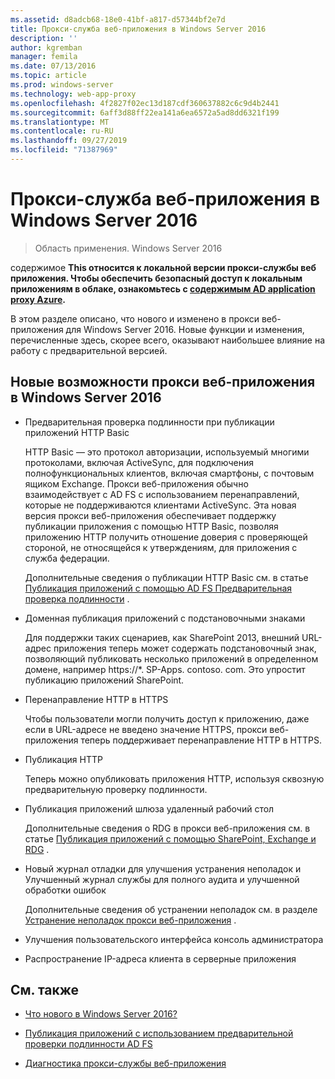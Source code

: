 ```yaml
---
ms.assetid: d8adcb68-18e0-41bf-a817-d57344bf2e7d
title: Прокси-служба веб-приложения в Windows Server 2016
description: ''
author: kgremban
manager: femila
ms.date: 07/13/2016
ms.topic: article
ms.prod: windows-server
ms.technology: web-app-proxy
ms.openlocfilehash: 4f2827f02ec13d187cdf360637882c6c9d4b2441
ms.sourcegitcommit: 6aff3d88ff22ea141a6ea6572a5ad8dd6321f199
ms.translationtype: MT
ms.contentlocale: ru-RU
ms.lasthandoff: 09/27/2019
ms.locfileid: "71387969"
---
```

# <a name="web-application-proxy-in-windows-server-2016"></a>Прокси-служба веб-приложения в Windows Server 2016

>Область применения. Windows Server 2016

содержимое **This относится к локальной версии прокси-службы веб приложения. Чтобы обеспечить безопасный доступ к локальным приложениям в облаке, ознакомьтесь с [содержимым AD application proxy Azure](https://azure.microsoft.com/documentation/articles/active-directory-application-proxy-get-started/).**  
  
В этом разделе описано, что нового и изменено в прокси веб-приложения для Windows Server 2016. Новые функции и изменения, перечисленные здесь, скорее всего, оказывают наибольшее влияние на работу с предварительной версией.  
  
## <a name="web-application-proxy-new-features-in-windows-server-2016"></a>Новые возможности прокси веб-приложения в Windows Server 2016
  
- Предварительная проверка подлинности при публикации приложений HTTP Basic  
  
  HTTP Basic — это протокол авторизации, используемый многими протоколами, включая ActiveSync, для подключения полнофункциональных клиентов, включая смартфоны, с почтовым ящиком Exchange. Прокси веб-приложения обычно взаимодействует с AD FS с использованием перенаправлений, которые не поддерживаются клиентами ActiveSync. Эта новая версия прокси веб-приложения обеспечивает поддержку публикации приложения с помощью HTTP Basic, позволяя приложению HTTP получить отношение доверия с проверяющей стороной, не относящейся к утверждениям, для приложения с служба федерации.  
  
  Дополнительные сведения о публикации HTTP Basic см. в статье [Публикация приложений с помощью AD FS Предварительная проверка подлинности](Publishing-Applications-using-AD-FS-Preauthentication.md#publish-an-application-that-uses-http-basic) .  
  
- Доменная публикация приложений с подстановочными знаками  
  
  Для поддержки таких сценариев, как SharePoint 2013, внешний URL-адрес приложения теперь может содержать подстановочный знак, позволяющий публиковать несколько приложений в определенном домене, например https://*. SP-Apps. contoso. com. Это упростит публикацию приложений SharePoint.  
  
- Перенаправление HTTP в HTTPS  
  
  Чтобы пользователи могли получить доступ к приложению, даже если в URL-адресе не введено значение HTTPS, прокси веб-приложения теперь поддерживает перенаправление HTTP в HTTPS.  
  
- Публикация HTTP  
  
  Теперь можно опубликовать приложения HTTP, используя сквозную предварительную проверку подлинности.  
  
- Публикация приложений шлюза удаленный рабочий стол  
  
  Дополнительные сведения о RDG в прокси веб-приложения см. в статье [Публикация приложений с помощью SharePoint, Exchange и RDG](../web-application-proxy/Publishing-Applications-with-SharePoint,-Exchange-and-RDG.md) .  
  
- Новый журнал отладки для улучшения устранения неполадок и Улучшенный журнал службы для полного аудита и улучшенной обработки ошибок  
  
  Дополнительные сведения об устранении неполадок см. в разделе [Устранение неполадок прокси веб-приложения](https://technet.microsoft.com/library/dn770156.aspx) .  
  
- Улучшения пользовательского интерфейса консоль администратора  
  
- Распространение IP-адреса клиента в серверные приложения  
  
## <a name="see-also"></a>См. также  
  
-   [Что нового в Windows Server 2016?](https://technet.microsoft.com/library/dn765472.aspx)  
  
-   [Публикация приложений с использованием предварительной проверки подлинности AD FS](../web-application-proxy/Publishing-Applications-using-AD-FS-Preauthentication.md)  
  
-   [Диагностика прокси-службы веб-приложения](https://technet.microsoft.com/library/dn770156.aspx)  
  


